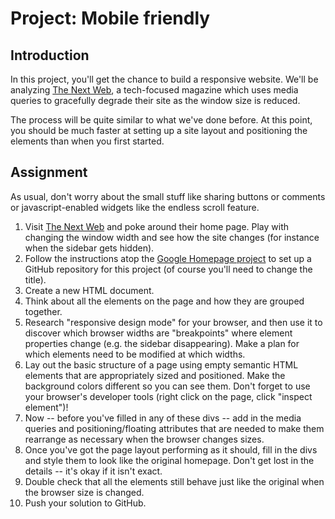 # Project: Mobile friendly

## Introduction

In this project, you'll get the chance to build a responsive website. We'll be analyzing [The Next Web](http://thenextweb.com), a tech-focused magazine which uses media queries to gracefully degrade their site as the window size is reduced.

The process will be quite similar to what we've done before. At this point, you should be much faster at setting up a site layout and positioning the elements than when you first started.

## Assignment

As usual, don't worry about the small stuff like sharing buttons or comments or javascript-enabled widgets like the endless scroll feature.

1. Visit [The Next Web](http://thenextweb.com) and poke around their home page.  Play with changing the window width and see how the site changes \(for instance when the sidebar gets hidden\).
2. Follow the instructions atop the [Google Homepage project](https://www.learnhowtocodebook.com/foundations/frontend/project-create-a-web-page) to set up a GitHub repository for this project \(of course you'll need to change the title\).
3. Create a new HTML document.
4. Think about all the elements on the page and how they are grouped together.
5. Research "responsive design mode" for your browser, and then use it to discover which browser widths are "breakpoints" where element properties change \(e.g. the sidebar disappearing\).  Make a plan for which elements need to be modified at which widths.
6. Lay out the basic structure of a page using empty semantic HTML elements that are appropriately sized and positioned.  Make the background colors different so you can see them.  Don't forget to use your browser's developer tools \(right click on the page, click "inspect element"\)!
7. Now -- before you've filled in any of these divs -- add in the media queries and positioning/floating attributes that are needed to make them rearrange as necessary when the browser changes sizes.
8. Once you've got the page layout performing as it should, fill in the divs and style them to look like the original homepage.  Don't get lost in the details -- it's okay if it isn't exact.
9. Double check that all the elements still behave just like the original when the browser size is changed.
10. Push your solution to GitHub.

